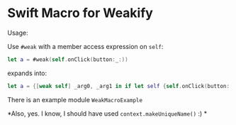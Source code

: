 # Swift Macro for Weakify

Usage:

Use `#weak` with a member access expression on `self`:
```swift
let a = #weak(self.onClick(button:_:))
```

expands into:

```swift
let a = {[weak self] _arg0, _arg1 in if let self {self.onClick(button: _arg0, _arg1)}}
```

There is an example module `WeakMacroExample`

*Also, yes. I know, I should have used `context.makeUniqueName()` :) *
